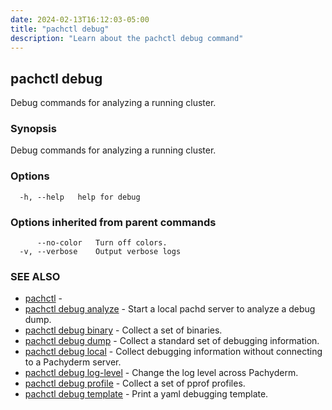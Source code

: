 ```yaml
---
date: 2024-02-13T16:12:03-05:00
title: "pachctl debug"
description: "Learn about the pachctl debug command"
---
```


## pachctl debug

Debug commands for analyzing a running cluster.

### Synopsis

Debug commands for analyzing a running cluster.

### Options

```
  -h, --help   help for debug
```

### Options inherited from parent commands

```
      --no-color   Turn off colors.
  -v, --verbose    Output verbose logs
```

### SEE ALSO

* [pachctl](../pachctl)	 - 
* [pachctl debug analyze](../pachctl_debug_analyze)	 - Start a local pachd server to analyze a debug dump.
* [pachctl debug binary](../pachctl_debug_binary)	 - Collect a set of binaries.
* [pachctl debug dump](../pachctl_debug_dump)	 - Collect a standard set of debugging information.
* [pachctl debug local](../pachctl_debug_local)	 - Collect debugging information without connecting to a Pachyderm server.
* [pachctl debug log-level](../pachctl_debug_log-level)	 - Change the log level across Pachyderm.
* [pachctl debug profile](../pachctl_debug_profile)	 - Collect a set of pprof profiles.
* [pachctl debug template](../pachctl_debug_template)	 - Print a yaml debugging template.

